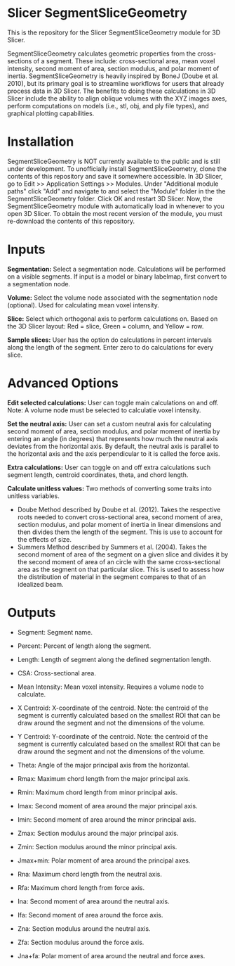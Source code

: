 # Slicer SegmentSliceGeometry

This is the repository for the Slicer SegmentSliceGeometry module for 3D Slicer.

SegmentSliceGeometry calculates geometric properties from the cross-sections of a segment. These include: 
cross-sectional area, mean voxel intensity, second moment of area, section modulus, and polar moment of inertia. 
SegmentSliceGeometry is heavily inspired by BoneJ (Doube et al. 2010), but its primary goal is to 
streamline workflows for users that already process data in 3D Slicer. The benefits to doing these calculations in 3D Slicer include 
the ability to align oblique volumes with the XYZ images axes, perform computations on models (i.e., stl, obj, and ply file types), 
and graphical plotting capabilities.

# Installation

SegmentSliceGeometry is NOT currently available to the public and is still under development. To unofficially install SegmentSliceGeometry, 
clone the contents of this repository and save it somewhere accessible. In 3D Slicer, go to Edit >> Application Settings >> Modules. Under 
"Additional module paths" click "Add" and navigate to and select the "Module" folder in the the SegmentSliceGeometry folder. 
Click OK and restart 3D Slicer. Now, the SegmentSliceGeometry module with automatically load in whenever to you open 3D Slicer. To 
obtain the most recent version of the module, you must re-download the contents of this repository.

# Inputs

**Segmentation:** Select a segmentation node. Calculations will be performed on a visible segments. If input is a model or binary labelmap, 
first convert to a segmentation node.

**Volume:** Select the volume node associated with the segmentation node (optional). Used for calculating mean voxel intensity.

**Slice:** Select which orthogonal axis to perform calculations on. Based on the 3D Slicer layout: Red = slice, Green = column, and Yellow = row.

**Sample slices:** User has the option do calculations in percent intervals along the length of the segment. Enter zero 
to do calculations for every slice.

# Advanced Options

**Edit selected calculations:** User can toggle main calculations on and off. Note: A volume node must be selected to calculatie voxel intensity.

**Set the neutral axis:** User can set a custom neutral axis for calculating second moment of area, section modulus, and polar moment of inertia 
by entering an angle (in degrees) that represents how much the neutral axis deviates from the horizontal axis. By default, the neutral axis is parallel to the horizontal axis and 
the axis perpendicular to it is called the force axis.

**Extra calculations:** User can toggle on and off extra calculations such segment length, centroid coordinates, theta, and chord length.

**Calculate unitless values:** Two methods of converting some traits into unitless variables. 
 - Doube Method described by Doube et al. (2012). Takes the respective roots needed to convert cross-sectional area, second moment of area, section modulus, and polar moment of inertia in linear dimensions 
and then divides them the length of the segment. This is use to account for the effects of size. 
 - Summers Method described by Summers et al. (2004). Takes the second moment of area of the segment on a given slice and divides it by the second moment of area of an circle with the same cross-sectional area as 
the segment on that particular slice. This is used to assess how the distribution of material in the segment compares to that of an idealized beam.

# Outputs
- Segment: Segment name.

- Percent: Percent of length along the segment.

- Length: Length of segment along the defined segmentation length.

- CSA: Cross-sectional area.

- Mean Intensity: Mean voxel intensity. Requires a volume node to calculate.

- X Centroid: X-coordinate of the centroid. Note: the centroid of the segment is currently calculated based on the smallest ROI that can be draw around the segment and not the dimensions of the volume.

- Y Centroid: Y-coordinate of the centroid. Note: the centroid of the segment is currently calculated based on the smallest ROI that can be draw around the segment and not the dimensions of the volume.

- Theta: Angle of the major principal axis from the horizontal.

- Rmax: Maximum chord length from the major principal axis.

- Rmin: Maximum chord length from minor principal axis.

- Imax: Second moment of area around the major principal axis.

- Imin: Second moment of area around the minor principal axis.

- Zmax: Section modulus around the major principal axis.

- Zmin: Section modulus around the minor principal axis.

- Jmax+min: Polar moment of area around the principal axes.

- Rna: Maximum chord length from the neutral axis.

- Rfa: Maximum chord length from force axis.

- Ina: Second moment of area around the neutral axis.

- Ifa: Second moment of area around the force axis.

- Zna: Section modulus around the neutral axis.

- Zfa: Section modulus around the force axis.

- Jna+fa: Polar moment of area around the neutral and force axes.
